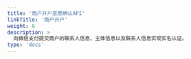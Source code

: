 ```yaml
---
title: '商户开户意愿确认API'
linkTitle: '商户开户'
weight: 8
description: >
  向微信支付提交商户的联系人信息、主体信息以及联系人信息实现实名认证。
type: 'docs'
---
```

